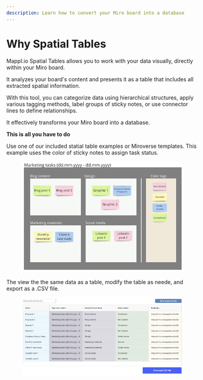 ```yaml
---
description: Learn how to convert your Miro board into a database
---
```


# Why Spatial Tables

Mappl.io Spatial Tables allows you to work with your data visually, directly within your Miro board.

It analyzes your board's content and presents it as a table that includes all extracted spatial information.

With this tool, you can categorize data using hierarchical structures, apply various tagging methods, label groups of sticky notes, or use connector lines to define relationships.

It effectively transforms your Miro board into a database.

**This is all you have to do**

Use one of our included statial table examples or Miroverse templates. This example uses the color of sticky notes to assign task status.

<figure><img src=".gitbook/assets/GettingStarted_SpatialTables_01 (1).png" alt=""><figcaption></figcaption></figure>

The view the the same data as a table, modify the table as neede, and export as a .CSV file.

<figure><img src=".gitbook/assets/GettingStarted_Result_01.png" alt=""><figcaption></figcaption></figure>
